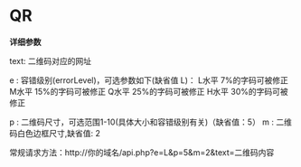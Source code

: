 # QR
**详细参数**

text: 二维码对应的网址

e  : 容错级别(errorLevel)，可选参数如下(缺省值 L)：
     L水平 7%的字码可被修正
     M水平 15%的字码可被修正
     Q水平 25%的字码可被修正
     H水平 30%的字码可被修正
     
p  : 二维码尺寸，可选范围1-10(具体大小和容错级别有关)（缺省值：5）
m  : 二维码白色边框尺寸,缺省值: 2

常规请求方法：http://你的域名/api.php?e=L&p=5&m=2&text=二维码内容
